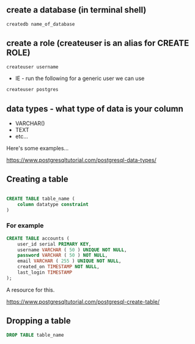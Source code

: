 ## create a database (in terminal shell)

```bash
createdb name_of_database
```

## create a role (createuser is an alias for CREATE ROLE)

```bash
createuser username
```

- IE - run the following for a generic user we can use

```bash
createuser postgres
```

## data types - what type of data is your column

- VARCHAR()
- TEXT
- etc...

Here's some examples...

https://www.postgresqltutorial.com/postgresql-data-types/

## Creating a table

```sql

CREATE TABLE table_name (
    column datatype constraint
)
```

### For example

```sql
CREATE TABLE accounts (
	user_id serial PRIMARY KEY,
	username VARCHAR ( 50 ) UNIQUE NOT NULL,
	password VARCHAR ( 50 ) NOT NULL,
	email VARCHAR ( 255 ) UNIQUE NOT NULL,
	created_on TIMESTAMP NOT NULL,
    last_login TIMESTAMP
);
```

A resource for this.

https://www.postgresqltutorial.com/postgresql-create-table/

## Dropping a table

```sql
DROP TABLE table_name
```
